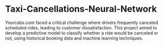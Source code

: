 # Taxi-Cancellations-Neural-Network
Yourcabs.com faced a critical challenge where drivers frequently canceled scheduled rides, leading to customer dissatisfaction. This project aimed to develop a predictive model to classify whether a ride would be canceled or not, using historical booking data and machine learning techniques.
